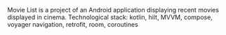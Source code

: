 Movie List is a project of an Android application displaying recent movies displayed in cinema.
Technological stack: kotlin, hilt, MVVM, compose, voyager navigation, retrofit, room, coroutines
